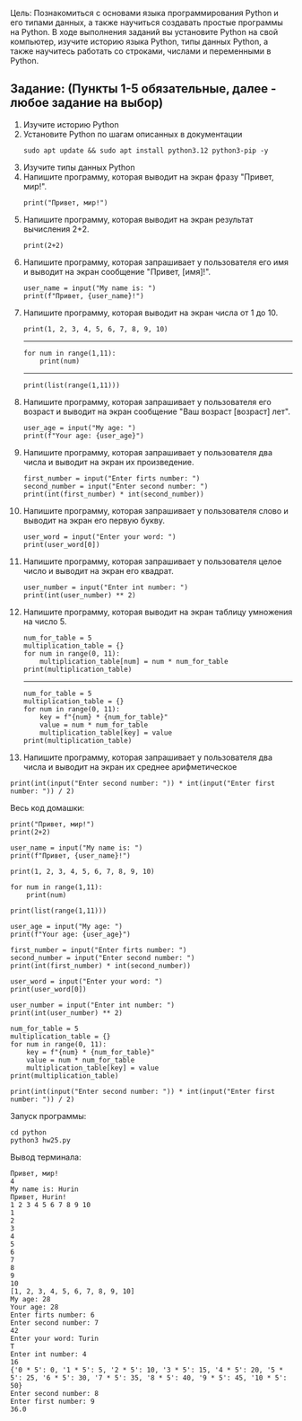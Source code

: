 Цель: Познакомиться с основами языка программирования Python и его
типами данных, а также научиться создавать простые программы на Python. В
ходе выполнения заданий вы установите Python на свой компьютер, изучите
историю языка Python, типы данных Python, а также научитесь работать со
строками, числами и переменными в Python.
<h2>Задание: (Пункты 1-5 обязательные, далее - любое задание на выбор)</h2>
<ol>
<li>Изучите историю Python</li>
<li>Установите Python по шагам описанных в документации</li>
    
    sudo apt update && sudo apt install python3.12 python3-pip -y
<li>Изучите типы данных Python</li>
<li>Напишите программу, которая выводит на экран фразу "Привет, мир!".</li>

    print("Привет, мир!")
<li>Напишите программу, которая выводит на экран результат вычисления
2+2.</li>

    print(2+2)
<li>Напишите программу, которая запрашивает у пользователя его имя и
выводит на экран сообщение "Привет, [имя]!".</li>

    user_name = input("My name is: ")
    print(f"Привет, {user_name}!")
<li>Напишите программу, которая выводит на экран числа от 1 до 10.</li>

    print(1, 2, 3, 4, 5, 6, 7, 8, 9, 10)
***
    for num in range(1,11):
        print(num)
***   
    print(list(range(1,11)))
<li>Напишите программу, которая запрашивает у пользователя его возраст
и выводит на экран сообщение "Ваш возраст [возраст] лет".</li>

    user_age = input("My age: ")
    print(f"Your age: {user_age}")
<li>Напишите программу, которая запрашивает у пользователя два числа и
выводит на экран их произведение.</li>

    first_number = input("Enter firts number: ")
    second_number = input("Enter second number: ")
    print(int(first_number) * int(second_number))
<li>Напишите программу, которая запрашивает у пользователя слово и
выводит на экран его первую букву.</li>

    user_word = input("Enter your word: ")
    print(user_word[0])
<li>Напишите программу, которая запрашивает у пользователя целое число
и выводит на экран его квадрат.</li>

    user_number = input("Enter int number: ")
    print(int(user_number) ** 2)
<li>Напишите программу, которая выводит на экран таблицу умножения на
число 5.</li>

    num_for_table = 5
    multiplication_table = {}
    for num in range(0, 11):
        multiplication_table[num] = num * num_for_table
    print(multiplication_table)
***
    num_for_table = 5
    multiplication_table = {}
    for num in range(0, 11):
        key = f"{num} * {num_for_table}"
        value = num * num_for_table
        multiplication_table[key] = value
    print(multiplication_table)
<li>Напишите программу, которая запрашивает у пользователя два числа и
выводит на экран их среднее арифметическое</li>
</ol>

    print(int(input("Enter second number: ")) * int(input("Enter first number: ")) / 2)
Весь код домашки:

    print("Привет, мир!")
    print(2+2)
    
    user_name = input("My name is: ")
    print(f"Привет, {user_name}!")
    
    print(1, 2, 3, 4, 5, 6, 7, 8, 9, 10)
    
    for num in range(1,11):
        print(num)
    
    print(list(range(1,11)))
    
    user_age = input("My age: ")
    print(f"Your age: {user_age}")
    
    first_number = input("Enter firts number: ")
    second_number = input("Enter second number: ")
    print(int(first_number) * int(second_number))
    
    user_word = input("Enter your word: ")
    print(user_word[0])
    
    user_number = input("Enter int number: ")
    print(int(user_number) ** 2)
    
    num_for_table = 5
    multiplication_table = {}
    for num in range(0, 11):
        key = f"{num} * {num_for_table}"
        value = num * num_for_table
        multiplication_table[key] = value
    print(multiplication_table)
    
    print(int(input("Enter second number: ")) * int(input("Enter first number: ")) / 2)
Запуск программы:

    cd python
    python3 hw25.py
Вывод терминала:

    Привет, мир!
    4
    My name is: Hurin
    Привет, Hurin!
    1 2 3 4 5 6 7 8 9 10
    1
    2
    3
    4
    5
    6
    7
    8
    9
    10
    [1, 2, 3, 4, 5, 6, 7, 8, 9, 10]
    My age: 28
    Your age: 28
    Enter firts number: 6
    Enter second number: 7
    42
    Enter your word: Turin
    T
    Enter int number: 4
    16
    {'0 * 5': 0, '1 * 5': 5, '2 * 5': 10, '3 * 5': 15, '4 * 5': 20, '5 * 5': 25, '6 * 5': 30, '7 * 5': 35, '8 * 5': 40, '9 * 5': 45, '10 * 5': 50}
    Enter second number: 8
    Enter first number: 9
    36.0
